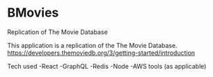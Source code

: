 # BMovies
Replication of The Movie Database

This application is a replication of the The Movie Database. 
https://developers.themoviedb.org/3/getting-started/introduction

Tech used
-React
-GraphQL
-Redis
-Node
-AWS tools (as applicable)
